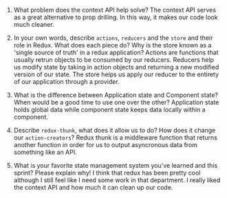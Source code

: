 1. What problem does the context API help solve?
   The context API serves as a great alternative to prop drilling. In this way, it makes our code look much cleaner.

1. In your own words, describe `actions`, `reducers` and the `store` and their role in Redux. What does each piece do? Why is the store known as a 'single source of truth' in a redux application?
  Actions are functions that usually retrun objects to be consumed by our reducers. Reducers help us modify state by taking in action objects and returning a new modified version of our state. The store helps us apply our reducer to the entirety of our application through a provider.

1. What is the difference between Application state and Component state? When would be a good time to use one over the other?
  Application state holds global data while component state keeps data locally within a component.

1. Describe `redux-thunk`, what does it allow us to do? How does it change our `action-creators`?
  Redux thunk is a middleware function that returns another function in order for us to output asyncronous data from something like an API.

1. What is your favorite state management system you've learned and this sprint? Please explain why!
  I think that redux has been pretty cool although I still feel like I need some work in that department. I really liked the context API and how much it can clean up our code.
